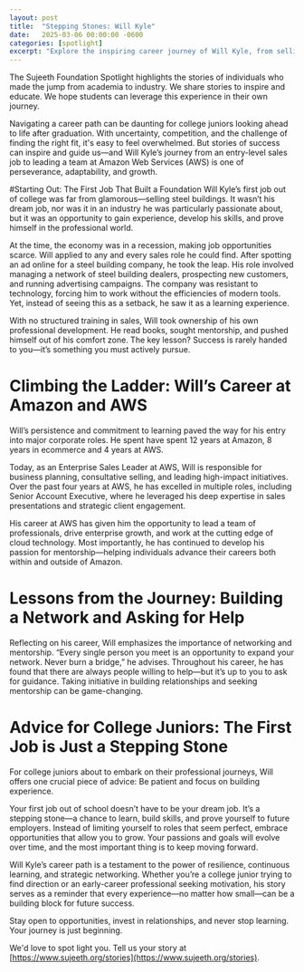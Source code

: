 ```yaml
---
layout: post
title:  "Stepping Stones: Will Kyle"
date:   2025-03-06 00:00:00 -0600
categories: [spotlight]
excerpt: "Explore the inspiring career journey of Will Kyle, from selling steel buildings to becoming an Enterprise Sales Leader at AWS. Learn how perseverance, mentorship, and strategic networking helped him navigate challenges and achieve success. Discover practical tips for students on building experience, embracing opportunities, and making the most of their first job."
---
```

The Sujeeth Foundation Spotlight highlights the stories of individuals who made the jump from academia to industry.  We share stories to inspire and educate.  We hope students can leverage this experience in their own journey.

Navigating a career path can be daunting for college juniors looking ahead to life after graduation. With uncertainty, competition, and the challenge of finding the right fit, it's easy to feel overwhelmed. But stories of success can inspire and guide us—and Will Kyle’s journey from an entry-level sales job to leading a team at Amazon Web Services (AWS) is one of perseverance, adaptability, and growth.

#Starting Out: The First Job That Built a Foundation
Will Kyle’s first job out of college was far from glamorous—selling steel buildings. It wasn’t his dream job, nor was it in an industry he was particularly passionate about, but it was an opportunity to gain experience, develop his skills, and prove himself in the professional world.

At the time, the economy was in a recession, making job opportunities scarce. Will applied to any and every sales role he could find. After spotting an ad online for a steel building company, he took the leap. His role involved managing a network of steel building dealers, prospecting new customers, and running advertising campaigns. The company was resistant to technology, forcing him to work without the efficiencies of modern tools. Yet, instead of seeing this as a setback, he saw it as a learning experience.

With no structured training in sales, Will took ownership of his own professional development. He read books, sought mentorship, and pushed himself out of his comfort zone. The key lesson? Success is rarely handed to you—it’s something you must actively pursue.

# Climbing the Ladder: Will’s Career at Amazon and AWS
Will’s persistence and commitment to learning paved the way for his entry into major corporate roles. He spent have spent 12 years at Amazon, 8 years in ecommerce and 4 years at AWS.

Today, as an Enterprise Sales Leader at AWS, Will is responsible for business planning, consultative selling, and leading high-impact initiatives. Over the past four years at AWS, he has excelled in multiple roles, including Senior Account Executive, where he leveraged his deep expertise in sales presentations and strategic client engagement.

His career at AWS has given him the opportunity to lead a team of professionals, drive enterprise growth, and work at the cutting edge of cloud technology. Most importantly, he has continued to develop his passion for mentorship—helping individuals advance their careers both within and outside of Amazon.

# Lessons from the Journey: Building a Network and Asking for Help
Reflecting on his career, Will emphasizes the importance of networking and mentorship. “Every single person you meet is an opportunity to expand your network. Never burn a bridge,” he advises. Throughout his career, he has found that there are always people willing to help—but it’s up to you to ask for guidance. Taking initiative in building relationships and seeking mentorship can be game-changing.

# Advice for College Juniors: The First Job is Just a Stepping Stone
For college juniors about to embark on their professional journeys, Will offers one crucial piece of advice: Be patient and focus on building experience.

Your first job out of school doesn’t have to be your dream job. It’s a stepping stone—a chance to learn, build skills, and prove yourself to future employers. Instead of limiting yourself to roles that seem perfect, embrace opportunities that allow you to grow. Your passions and goals will evolve over time, and the most important thing is to keep moving forward.

Will Kyle’s career path is a testament to the power of resilience, continuous learning, and strategic networking. Whether you’re a college junior trying to find direction or an early-career professional seeking motivation, his story serves as a reminder that every experience—no matter how small—can be a building block for future success.

Stay open to opportunities, invest in relationships, and never stop learning. Your journey is just beginning.

We'd love to spot light you.  Tell us your story at [https://www.sujeeth.org/stories](https://www.sujeeth.org/stories).
